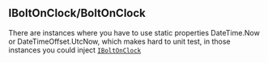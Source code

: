 IBoltOnClock/BoltOnClock
------------------------
There are instances where you have to use static properties DateTime.Now or DateTimeOffset.UtcNow, which makes hard to unit test, in those instances you could inject [`IBoltOnClock`](https://github.com/gokulm/BoltOn/blob/master/src/BoltOn/Utilities/BoltOnClock.cs)
